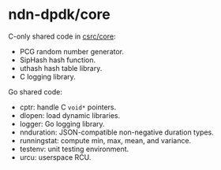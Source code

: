 # ndn-dpdk/core

C-only shared code in [csrc/core](../csrc/core/):

* PCG random number generator.
* SipHash hash function.
* uthash hash table library.
* C logging library.

Go shared code:

* cptr: handle C `void*` pointers.
* dlopen: load dynamic libraries.
* logger: Go logging library.
* nnduration: JSON-compatible non-negative duration types.
* runningstat: compute min, max, mean, and variance.
* testenv: unit testing environment.
* urcu: userspace RCU.
